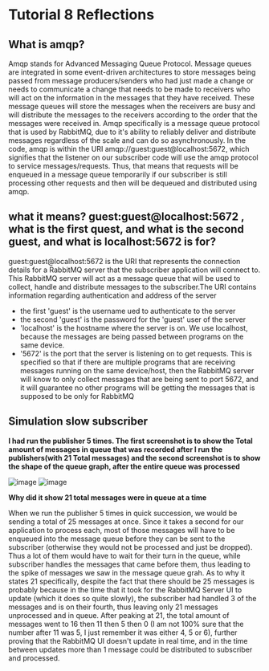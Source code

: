 # Tutorial 8 Reflections

## What is amqp?

Amqp stands for Advanced Messaging Queue Protocol. Message queues are integrated in some event-driven architectures to store messages being passed from message producers/senders who had just made a change or needs to communicate a change that needs to be made to receivers who will act on the information in the messages that they have received. These message queues will store the messages when the receivers are busy and will distribute the messages to the receivers according to the order that the messages were received in. Amqp specifically is a message queue protocol that is used by RabbitMQ, due to it's ability to reliably deliver and distribute messages regardless of the scale and can do so asynchronously. In the code, amqp is within the URI amqp://guest:guest@localhost:5672, which signifies that the listener on our subscriber code will use the amqp protocol to service messages/requests. Thus, that means that requests will be enqueued in a message queue temporarily if our subscriber is still processing other requests and then will be dequeued and distributed using amqp. 

## what it means? guest:guest@localhost:5672 , what is the first quest, and what is the second guest, and what is localhost:5672 is for?

guest:guest@localhost:5672 is the URI that represents the connection details for a RabbitMQ server that the subscriber application will connect to. This RabbitMQ server will act as a message queue that will be used to collect, handle and distribute messages to the subscriber.The URI contains information regarding authentication and address of the server

* the first 'guest' is the username ued to authenticate to the server
* the second 'guest' is the password for the 'guest' user of the server
* 'localhost' is the hostname where the server is on. We use localhost, because the messages are being passed between programs on the same device.
* '5672' is the port that the server is listening on to get requests. This is specified so that if there are multiple programs that are receiving messages running on the same device/host, then the RabbitMQ server will know to only collect messages that are being sent to port 5672, and it will guarantee no other programs will be getting the messages that is supposed to be only for RabbitMQ

## Simulation slow subscriber

**I had run the publisher 5 times. The first screenshot is to show the Total amount of messages in queue that was recorded after I run the publishers(with 21 Total messages) and the second screenshot is to show the shape of the queue graph, after the entire queue was processed**

![image](https://github.com/Sirered/adprog-tutorial8-publisher/assets/126568984/e5098060-5327-4fc6-a7e0-856aa070681f)
![image](https://github.com/Sirered/adprog-tutorial8-publisher/assets/126568984/6932a062-ee55-49e5-bbba-b95553dfa26b)

**Why did it show 21 total messages were in queue at a time**

When we run the publisher 5 times in quick succession, we would be sending a total of 25 messages at once. Since it takes a second for our application to process each, most of those messages will have to be enqueued into the message queue before they can be sent to the subscriber (otherwise they would not be processed and just be dropped). Thus a lot of them would have to wait for their turn in the queue, while subscriber handles the messages that came before them, thus leading to the spike of messages we saw in the message queue grah. As to why it states 21 specifically, despite the fact that there should be 25 messages is probably because in the time that it took for the RabbitMQ Server UI to update (which it does so quite slowly), the subscriber had handled 3 of the messages and is on their fourth, thus leaving only 21 messages unprocessed and in queue. After peaking at 21, the total amount of messages went to 16 then 11 then 5 then 0 (I am not 100% sure that the number after 11 was 5, I just remember it was either 4, 5 or 6), further proving that the RabbitMQ UI doesn't update in real time, and in the time between updates more than 1 message could be distributed to subscriber and processed. 

